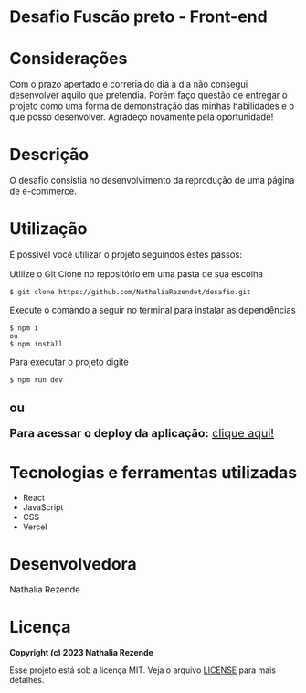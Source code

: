 # Desafio Fuscão preto - Front-end 

# Considerações

<div style="margin-bottom:2rem;">

<p style="font-size: 15px">Com o prazo apertado e correria do dia a dia não consegui desenvolver aquilo que pretendia. Porém faço questão de entregar o projeto como uma forma de demonstração das minhas habilidades e o que posso desenvolver. Agradeço novamente pela oportunidade! </p>
</div>

# Descrição

<div style="margin-bottom:2rem;">

<p style="font-size: 15px">O desafio consistia no desenvolvimento da reprodução de uma página de e-commerce.</p>

</div>


# Utilização

<p style="font-size: 15px">É possível você utilizar o projeto seguindos estes passos:</p>
<p style="font-size: 15px">Utilize o Git Clone no repositório em uma pasta de sua escolha</p>

```
$ git clone https://github.com/NathaliaRezendet/desafio.git
```

<p style="font-size: 15px">Execute o comando a seguir no terminal para instalar as dependências</p>

```
$ npm i
ou
$ npm install
```

<p style="font-size: 15px">Para executar o projeto digite</p>

```
$ npm run dev
```

## ou

<p style="font-size: 20px; "><strong>Para acessar o deploy da aplicação:</strong> <a href="https://desafio-three.vercel.app/" target="_blank" style="font-size: 20px">clique aqui!</a></p>


# Tecnologias e ferramentas utilizadas

<div >
<ul>
<li>React</li>
<li>JavaScript</li>
<li>CSS</li>
<li>Vercel</li>

</ul>

</div>

# Desenvolvedora

<p style="font-size: 15px">Nathalia Rezende</p>

# Licença

<b>Copyright (c) 2023 Nathalia Rezende</b>

Esse projeto está sob a licença MIT. Veja o arquivo [LICENSE](./LICENSE) para mais detalhes.